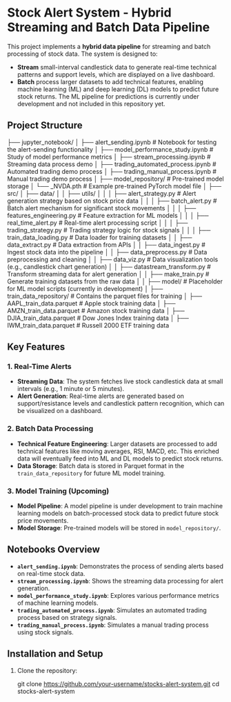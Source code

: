 # Stock Alert System - Hybrid Streaming and Batch Data Pipeline

This project implements a **hybrid data pipeline** for streaming and batch processing of stock data. The system is designed to:

- **Stream** small-interval candlestick data to generate real-time technical patterns and support levels, which are displayed on a live dashboard.
- **Batch** process larger datasets to add technical features, enabling machine learning (ML) and deep learning (DL) models to predict future stock returns. The ML pipeline for predictions is currently under development and not included in this repository yet.

## Project Structure

├── jupyter_notebook/
│   ├── alert_sending.ipynb            # Notebook for testing the alert-sending functionality
│   ├── model_performance_study.ipynb  # Study of model performance metrics
│   ├── stream_processing.ipynb        # Streaming data process demo
│   ├── trading_automated_process.ipynb # Automated trading demo process
│   ├── trading_manual_process.ipynb   # Manual trading demo process
│
├── model_repository/                   # Pre-trained model storage
│   └── _NVDA.pth                       # Example pre-trained PyTorch model file
│
├── src/
│   ├── data/
│   │   ├── utils/
│   │   │   ├── alert_strategy.py        # Alert generation strategy based on stock price data
│   │   │   ├── batch_alert.py           # Batch alert mechanism for significant stock movements
│   │   │   ├── features_engineering.py  # Feature extraction for ML models
│   │   │   ├── real_time_alert.py       # Real-time alert processing script
│   │   │   ├── trading_strategy.py      # Trading strategy logic for stock signals
│   │   │   ├── train_data_loading.py    # Data loader for training datasets
│   │   ├── data_extract.py              # Data extraction from APIs
│   │   ├── data_ingest.py               # Ingest stock data into the pipeline
│   │   ├── data_preprocess.py           # Data preprocessing and cleaning
│   │   ├── data_viz.py                  # Data visualization tools (e.g., candlestick chart generation)
│   │   ├── datastream_transform.py      # Transform streaming data for alert generation
│   │   ├── make_train.py                # Generate training datasets from the raw data
│
│   ├── model/                           # Placeholder for ML model scripts (currently in development)
│
├── train_data_repository/               # Contains the parquet files for training
│   ├── AAPL_train_data.parquet          # Apple stock training data
│   ├── AMZN_train_data.parquet          # Amazon stock training data
│   ├── DJIA_train_data.parquet          # Dow Jones Index training data
│   ├── IWM_train_data.parquet           # Russell 2000 ETF training data

## Key Features

### 1. Real-Time Alerts
- **Streaming Data**: The system fetches live stock candlestick data at small intervals (e.g., 1 minute or 5 minutes).
- **Alert Generation**: Real-time alerts are generated based on support/resistance levels and candlestick pattern recognition, which can be visualized on a dashboard.
  
### 2. Batch Data Processing
- **Technical Feature Engineering**: Larger datasets are processed to add technical features like moving averages, RSI, MACD, etc. This enriched data will eventually feed into ML and DL models to predict stock returns.
- **Data Storage**: Batch data is stored in Parquet format in the `train_data_repository` for future ML model training.

### 3. Model Training (Upcoming)
- **Model Pipeline**: A model pipeline is under development to train machine learning models on batch-processed stock data to predict future stock price movements.
- **Model Storage**: Pre-trained models will be stored in `model_repository/`.

## Notebooks Overview
- **`alert_sending.ipynb`**: Demonstrates the process of sending alerts based on real-time stock data.
- **`stream_processing.ipynb`**: Shows the streaming data processing for alert generation.
- **`model_performance_study.ipynb`**: Explores various performance metrics of machine learning models.
- **`trading_automated_process.ipynb`**: Simulates an automated trading process based on strategy signals.
- **`trading_manual_process.ipynb`**: Simulates a manual trading process using stock signals.

## Installation and Setup

1. Clone the repository:

   git clone https://github.com/your-username/stocks-alert-system.git
   cd stocks-alert-system